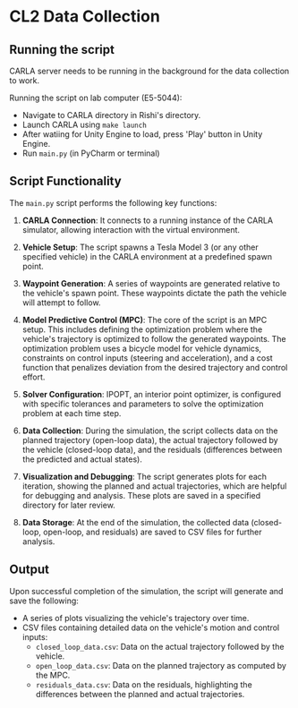 # CL2 Data Collection

## Running the script
CARLA server needs to be running in the background for the data collection to work.

Running the script on lab computer (E5-5044):
- Navigate to CARLA directory in Rishi's directory.
- Launch CARLA using ```make launch```
- After watiing for Unity Engine to load, press 'Play' button in Unity Engine.
- Run ```main.py``` (in PyCharm or terminal)

## Script Functionality

The `main.py` script performs the following key functions:

1. **CARLA Connection**: It connects to a running instance of the CARLA simulator, allowing interaction with the virtual environment.

2. **Vehicle Setup**: The script spawns a Tesla Model 3 (or any other specified vehicle) in the CARLA environment at a predefined spawn point.

3. **Waypoint Generation**: A series of waypoints are generated relative to the vehicle's spawn point. These waypoints dictate the path the vehicle will attempt to follow.

4. **Model Predictive Control (MPC)**: The core of the script is an MPC setup. This includes defining the optimization problem where the vehicle's trajectory is optimized to follow the generated waypoints. The optimization problem uses a bicycle model for vehicle dynamics, constraints on control inputs (steering and acceleration), and a cost function that penalizes deviation from the desired trajectory and control effort.

5. **Solver Configuration**: IPOPT, an interior point optimizer, is configured with specific tolerances and parameters to solve the optimization problem at each time step.

6. **Data Collection**: During the simulation, the script collects data on the planned trajectory (open-loop data), the actual trajectory followed by the vehicle (closed-loop data), and the residuals (differences between the predicted and actual states).

7. **Visualization and Debugging**: The script generates plots for each iteration, showing the planned and actual trajectories, which are helpful for debugging and analysis. These plots are saved in a specified directory for later review.

8. **Data Storage**: At the end of the simulation, the collected data (closed-loop, open-loop, and residuals) are saved to CSV files for further analysis.


## Output

Upon successful completion of the simulation, the script will generate and save the following:
- A series of plots visualizing the vehicle's trajectory over time.
- CSV files containing detailed data on the vehicle's motion and control inputs:
  - `closed_loop_data.csv`: Data on the actual trajectory followed by the vehicle.
  - `open_loop_data.csv`: Data on the planned trajectory as computed by the MPC.
  - `residuals_data.csv`: Data on the residuals, highlighting the differences between the planned and actual trajectories.
